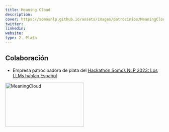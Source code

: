 ```yaml
---
title: Meaning Cloud
description:
cover: https://somosnlp.github.io/assets/images/patrocinios/MeaningCloud.png
twitter: 
linkedin:
website: 
type: 2. Plata
---
```


## Colaboración

- Empresa patrocinadora de plata del [Hackathon Somos NLP 2023: Los LLMs hablan Español](/hackathon)

<div class="flex justify-center">
    <img alt="MeaningCloud" width="250" height="140" 
    src="https://somosnlp.github.io/assets/images/patrocinios/MeaningCloud.png" />
</div>
